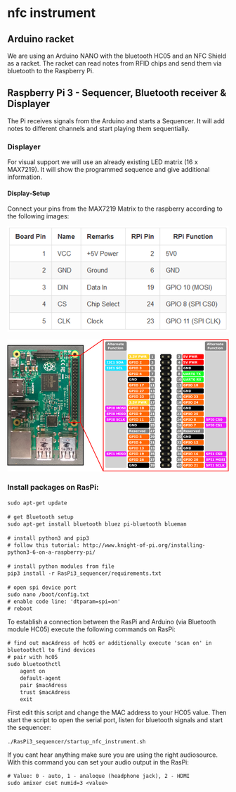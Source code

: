 # nfc instrument

## Arduino racket
We are using an Arduino NANO with the bluetooth HC05 and an NFC Shield as a racket. 
The racket can read notes from RFID chips and send them via bluetooth to the Raspberry Pi. 

## Raspberry Pi 3 - Sequencer, Bluetooth receiver & Displayer
The Pi receives signals from the Arduino and starts a Sequencer. 
It will add notes to different channels and start playing them sequentially.

### Displayer
For visual support we will use an already existing LED matrix (16 x MAX7219). 
It will show the programmed sequence and give additional information.

#### Display-Setup

Connect your pins from the MAX7219 Matrix to the raspberry according to the following images:

![Cable connection](RasPi3_sequencer/images/LEDMatrix_cable_connecting.png)

![Pin Layout](RasPi3_sequencer/images/raspi3-pin-layout.png)

### Install packages on RasPi:
```
sudo apt-get update

# get Bluetooth setup
sudo apt-get install bluetooth bluez pi-bluetooth blueman

# install python3 and pip3
# follow this tutorial: http://www.knight-of-pi.org/installing-python3-6-on-a-raspberry-pi/

# install python modules from file
pip3 install -r RasPi3_sequencer/requirements.txt

# open spi device port
sudo nano /boot/config.txt
# enable code line: 'dtparam=spi=on'
# reboot
```

To establish a connection between the RasPi and Arduino (via Bluetooth module HC05) execute the following commands on RasPi:
```
# find out macAdress of hc05 or additionally execute 'scan on' in bluetoothctl to find devices
# pair with hc05
sudo bluetoothctl
    agent on
    default-agent
    pair $macAdress
    trust $macAdress
    exit
```

First edit this script and change the MAC address to your HC05 value.
Then start the script to open the serial port, listen for bluetooth signals and start the sequencer:

```./RasPi3_sequencer/startup_nfc_instrument.sh```

If you cant hear anything make sure you are using the right audiosource. With this command you can set your audio output in the RasPi:

```
# Value: 0 - auto, 1 - analoque (headphone jack), 2 - HDMI
sudo amixer cset numid=3 <value>
```